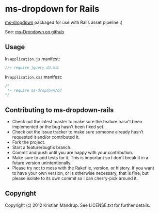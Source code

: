 # ms-dropdown for Rails

[ms-dropdown](http://www.marghoobsuleman.com/jquery-image-dropdown) packaged for use with Rails asset pipeline :)

See: [ms-Dropdown on github](https://github.com/marghoobsuleman/ms-Dropdown)

## Usage

In `application.js` manifest:

```javascript
//= require jquery.dd.min
```

In `application.css` manifest:

```css
/*
 *= require ms-dropdown/dd
*/
```

## Contributing to ms-dropdown-rails
 
* Check out the latest master to make sure the feature hasn't been implemented or the bug hasn't been fixed yet.
* Check out the issue tracker to make sure someone already hasn't requested it and/or contributed it.
* Fork the project.
* Start a feature/bugfix branch.
* Commit and push until you are happy with your contribution.
* Make sure to add tests for it. This is important so I don't break it in a future version unintentionally.
* Please try not to mess with the Rakefile, version, or history. If you want to have your own version, or is otherwise necessary, that is fine, but please isolate to its own commit so I can cherry-pick around it.

## Copyright

Copyright (c) 2012 Kristian Mandrup. See LICENSE.txt for
further details.

